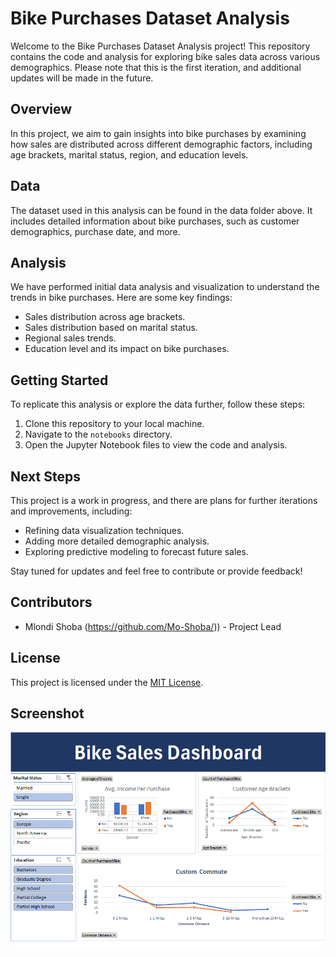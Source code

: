 # Bike Purchases Dataset Analysis

Welcome to the Bike Purchases Dataset Analysis project! This repository contains the code and analysis for exploring bike sales data across various demographics. Please note that this is the first iteration, and additional updates will be made in the future.

## Overview

In this project, we aim to gain insights into bike purchases by examining how sales are distributed across different demographic factors, including age brackets, marital status, region, and education levels.

## Data

The dataset used in this analysis can be found in the data folder above. It includes detailed information about bike purchases, such as customer demographics, purchase date, and more.

## Analysis

We have performed initial data analysis and visualization to understand the trends in bike purchases. Here are some key findings:

- Sales distribution across age brackets.
- Sales distribution based on marital status.
- Regional sales trends.
- Education level and its impact on bike purchases.

## Getting Started

To replicate this analysis or explore the data further, follow these steps:

1. Clone this repository to your local machine.
2. Navigate to the `notebooks` directory.
3. Open the Jupyter Notebook files to view the code and analysis.

## Next Steps

This project is a work in progress, and there are plans for further iterations and improvements, including:

- Refining data visualization techniques.
- Adding more detailed demographic analysis.
- Exploring predictive modeling to forecast future sales.

Stay tuned for updates and feel free to contribute or provide feedback!

## Contributors

- Mlondi Shoba (https://github.com/Mo-Shoba/)) - Project Lead

## License

This project is licensed under the [MIT License](LICENSE).

## Screenshot

![Dashboard Screenshot](https://github.com/Mo-Shoba/Bike-Sales-Excel-Dashboard/blob/main/Excel%20Dashboard%20Screenshot.png)
